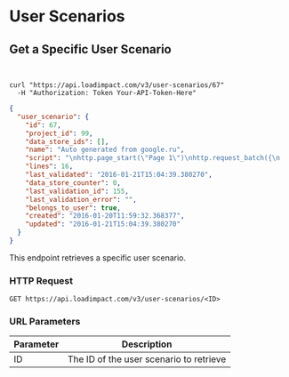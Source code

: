 # User Scenarios

## Get a Specific User Scenario

```ruby
```
```python
```
```shell
curl "https://api.loadimpact.com/v3/user-scenarios/67"
  -H "Authorization: Token Your-API-Token-Here"
```

```json
{
  "user_scenario": {
    "id": 67,
    "project_id": 99,
    "data_store_ids": [],
    "name": "Auto generated from google.ru",
    "script": "\nhttp.page_start(\"Page 1\")\nhttp.request_batch({\n    {\"GET\", \"http://google.ru/\"},\n    {\"GET\", \"http://www.google.ru/\"},\n})\nhttp.request_batch({\n    {\"GET\", \"http://www.google.ru/images/branding/product/ico/googleg_lodp.ico\"},\n    {\"GET\", \"http://www.google.ru/images/icons/product/chrome-48.png\"},\n    {\"GET\", \"http://www.google.ru/textinputassistant/tia.png\"},\n    {\"GET\", \"http://www.google.ru/images/branding/googlelogo/1x/googlelogo_white_background_color_272x92dp.png\"},\n    {\"GET\", \"http://www.google.ru/images/nav_logo229.png\"},\n})\nhttp.page_end(\"Page 1\")\n\nclient.sleep(math.random(20, 40))",
    "lines": 16,
    "last_validated": "2016-01-21T15:04:39.380270",
    "data_store_counter": 0,
    "last_validation_id": 155,
    "last_validation_error": "",
    "belongs_to_user": true,
    "created": "2016-01-20T11:59:32.368377",
    "updated": "2016-01-21T15:04:39.380270"
  }
}
```

This endpoint retrieves a specific user scenario.

### HTTP Request

`GET https://api.loadimpact.com/v3/user-scenarios/<ID>`

### URL Parameters

Parameter | Description
--------- | -----------
ID | The ID of the user scenario to retrieve


